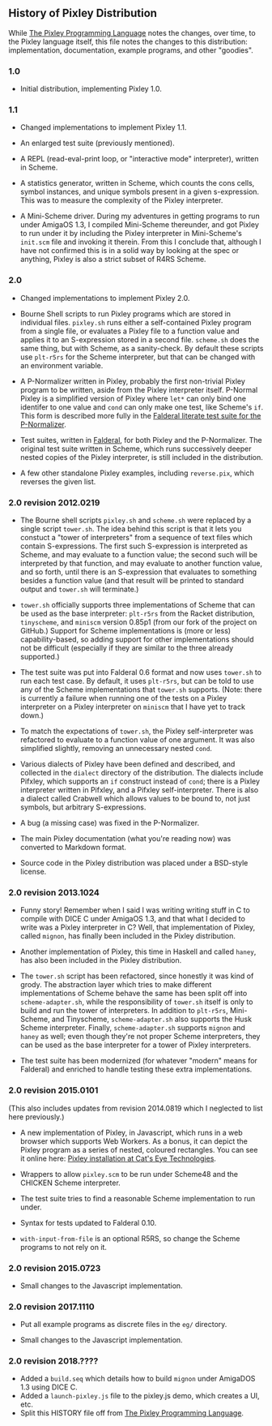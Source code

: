 History of Pixley Distribution
------------------------------

While [The Pixley Programming Language][] notes the changes, over
time, to the Pixley language itself, this file notes the changes
to this distribution: implementation, documentation,
example programs, and other "goodies".

### 1.0 ###

*   Initial distribution, implementing Pixley 1.0.

### 1.1 ###

*   Changed implementations to implement Pixley 1.1.

*   An enlarged test suite (previously mentioned).

*   A REPL (read-eval-print loop, or "interactive mode" interpreter), written
    in Scheme.

*   A statistics generator, written in Scheme, which counts the cons cells,
    symbol instances, and unique symbols present in a given s-expression.
    This was to measure the complexity of the Pixley interpreter.

*   A Mini-Scheme driver.  During my adventures in getting programs to run
    under AmigaOS 1.3, I compiled Mini-Scheme thereunder, and got Pixley to
    run under it by including the Pixley interpreter in Mini-Scheme's
    `init.scm` file and invoking it therein.  From this I conclude that,
    although I have not confirmed this is in a solid way by looking at the
    spec or anything, Pixley is also a strict subset of R4RS Scheme.

### 2.0 ###

*   Changed implementations to implement Pixley 2.0.
*   Bourne Shell scripts to run Pixley programs which are stored in individual
    files.  `pixley.sh` runs either a self-contained Pixley program from a
    single file, or evaluates a Pixley file to a function value and applies it
    to an S-expression stored in a second file.  `scheme.sh` does the same
    thing, but with Scheme, as a sanity-check.  By default these scripts use
    `plt-r5rs` for the Scheme interpreter, but that can be changed with an
    environment variable.

*   A P-Normalizer written in Pixley, probably the first non-trivial Pixley
    program to be written, aside from the Pixley interpreter itself.  P-Normal
    Pixley is a simplified version of Pixley where `let*` can only bind one
    identifer to one value and `cond` can only make one test, like Scheme's
    `if`.  This form is described more fully in the
    [Falderal literate test suite for the P-Normalizer][].

*   Test suites, written in [Falderal][], for both Pixley and the P-Normalizer.
    The original test suite written in Scheme, which runs successively deeper
    nested copies of the Pixley interpreter, is still included in the
    distribution.

*   A few other standalone Pixley examples, including `reverse.pix`,
    which reverses the given list.

### 2.0 revision 2012.0219 ###

*   The Bourne shell scripts `pixley.sh` and `scheme.sh` were replaced by a
    single script `tower.sh`.  The idea behind this script is that it lets
    you constuct a "tower of interpreters" from a sequence of text files
    which contain S-expressions.  The first such S-expression is interpreted
    as Scheme, and may evaluate to a function value; the second such will be
    interpreted by that function, and may evaluate to another function value,
    and so forth, until there is an S-expression that evaluates to something
    besides a function value (and that result will be printed to standard
    output and `tower.sh` will terminate.)

*   `tower.sh` officially supports three implementations of Scheme that can
    be used as the base interpreter: `plt-r5rs` from the Racket distribution,
    `tinyscheme`, and `miniscm` version 0.85p1 (from our fork of the project
    on GitHub.)  Support for Scheme implementations is (more or less)
    capability-based, so adding support for other implementations should not
    be difficult (especially if they are similar to the three already
    supported.)

*   The test suite was put into Falderal 0.6 format and now uses `tower.sh`
    to run each test case.  By default, it uses `plt-r5rs`, but can be told
    to use any of the Scheme implementations that `tower.sh` supports.
    (Note: there is currently a failure when running one of the tests on a
    Pixley interpreter on a Pixley interpreter on `miniscm` that I have yet
    to track down.)

*   To match the expectations of `tower.sh`, the Pixley self-interpreter was
    refactored to evaluate to a function value of one argument.  It was also
    simplified slightly, removing an unnecessary nested `cond`.

*   Various dialects of Pixley have been defined and described, and collected
    in the `dialect` directory of the distribution.  The dialects include
    Pifxley, which supports an `if` construct instead of `cond`; there is a
    Pixley interpreter written in Pifxley, and a Pifxley self-interpreter.
    There is also a dialect called Crabwell which allows values to be bound
    to, not just symbols, but arbitrary S-expressions.

*   A bug (a missing case) was fixed in the P-Normalizer.

*   The main Pixley documentation (what you're reading now) was converted
    to Markdown format.

*   Source code in the Pixley distribution was placed under a BSD-style
    license.

### 2.0 revision 2013.1024 ###

*   Funny story!  Remember when I said I was writing writing stuff in C to
    compile with DICE C under AmigaOS 1.3, and that what I decided to write
    was a Pixley interpreter in C?  Well, that implementation of Pixley,
    called `mignon`, has finally been included in the Pixley distribution.

*   Another implementation of Pixley, this time in Haskell and called `haney`,
    has also been included in the Pixley distribution.

*   The `tower.sh` script has been refactored, since honestly it was kind of
    grody.  The abstraction layer which tries to make different implementations
    of Scheme behave the same has been split off into `scheme-adapter.sh`,
    while the responsibility of `tower.sh` itself is only to build and run the
    tower of interpreters.  In addition to `plt-r5rs`, Mini-Scheme, and
    Tinyscheme, `scheme-adapter.sh` also supports the Husk Scheme interpreter.
    Finally, `scheme-adapter.sh` supports `mignon` and `haney` as well; even
    though they're not proper Scheme interpreters, they can be used as the
    base interpreter for a tower of Pixley interpreters.

*   The test suite has been modernized (for whatever "modern" means for
    Falderal) and enriched to handle testing these extra implementations.

### 2.0 revision 2015.0101 ###

(This also includes updates from revision 2014.0819 which I neglected to
list here previously.)

*   A new implementation of Pixley, in Javascript, which runs in a web browser
    which supports Web Workers.  As a bonus, it can depict the Pixley program
    as a series of nested, coloured rectangles.  You can see it online here:
    [Pixley installation at Cat's Eye Technologies][].

*   Wrappers to allow `pixley.scm` to be run under Scheme48 and the CHICKEN
    Scheme interpreter.

*   The test suite tries to find a reasonable Scheme implementation to run
    under.

*   Syntax for tests updated to Falderal 0.10.

*   `with-input-from-file` is an optional R5RS, so change the Scheme programs
    to not rely on it.

### 2.0 revision 2015.0723 ###

*   Small changes to the Javascript implementation.

### 2.0 revision 2017.1110 ###

*   Put all example programs as discrete files in the `eg/` directory.

*   Small changes to the Javascript implementation.

### 2.0 revision 2018.???? ###

*   Added a `build.seq` which details how to build `mignon` under
    AmigaDOS 1.3 using DICE C.
*   Added a `launch-pixley.js` file to the pixley.js demo, which creates
    a UI, etc.
*   Split this HISTORY file off from [The Pixley Programming Language][].

[The Pixley Programming Language]: doc/Pixley.markdown
[Falderal literate test suite for the P-Normalizer]: dialect/P-Normal.markdown
[Pixley installation at Cat's Eye Technologies]: http://catseye.tc/ix/Pixley
[Falderal]: http://catseye.tc/node/Falderal
